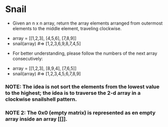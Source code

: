 # Snail

- Given an n x n array, return the array elements arranged from outermost elements to the middle element, traveling clockwise.

* array = [[1,2,3],
     [4,5,6],
     [7,8,9]]
* snail(array) #=> [1,2,3,6,9,8,7,4,5]

- For better understanding, please follow the numbers of the next array consecutively:

* array = [[1,2,3],
     [8,9,4],
     [7,6,5]]
* snail(array) #=> [1,2,3,4,5,6,7,8,9]

### NOTE: The idea is not sort the elements from the lowest value to the highest; the idea is to traverse the 2-d array in a clockwise snailshell pattern.

### NOTE 2: The 0x0 (empty matrix) is represented as en empty array inside an array [[]].
